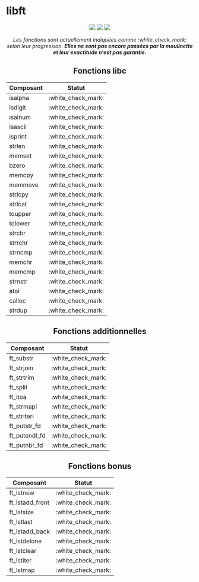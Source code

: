 <h1>libft</h1>

<div align="center">

<img src="https://img.shields.io/badge/norminette-passing-success"/>
<a href="https://github.com/alelievr/libft-unit-test"><img src="https://img.shields.io/badge/libft--unit--tests-passing-success" /></a>
<img src="https://img.shields.io/badge/moulinette-unknown-important" />

<p><i>Les fonctions sont actuellement indiquées comme :white_check_mark: selon leur progression. <b>Elles ne sont pas encore passées par la moulinette et leur exactitude n'est pas garantie.</b></i></p>

<h2>Fonctions libc</h2>

<table>
	<thead>
		<tr>
			<th>Composant</th>
			<th>Statut</th>
		</tr>
	</thead>
	<tbody>
		<tr>
			<td>isalpha</td>
			<td>:white_check_mark:</td>
		</tr>
		<tr>
			<td>isdigit</td>
			<td>:white_check_mark:</td>
		</tr>
		<tr>
			<td>isalnum</td>
			<td>:white_check_mark:</td>
		</tr>
		<tr>
			<td>isascii</td>
			<td>:white_check_mark:</td>
		</tr>
		<tr>
			<td>isprint</td>
			<td>:white_check_mark:</td>
		</tr>
    <tr>
			<td>strlen</td>
			<td>:white_check_mark:</td>
		</tr>
    <tr>
			<td>memset</td>
			<td>:white_check_mark:</td>
		</tr>
    <tr>
			<td>bzero</td>
			<td>:white_check_mark:</td>
		</tr>
    <tr>
			<td>memcpy</td>
			<td>:white_check_mark:</td>
		</tr>
    <tr>
			<td>memmove</td>
			<td>:white_check_mark:</td>
		</tr>
    <tr>
			<td>strlcpy</td>
			<td>:white_check_mark:</td>
		</tr>
    <tr>
			<td>strlcat</td>
			<td>:white_check_mark:</td>
		</tr>
    <tr>
			<td>toupper</td>
			<td>:white_check_mark:</td>
		</tr>
    <tr>
			<td>tolower</td>
			<td>:white_check_mark:</td>
		</tr>
    <tr>
			<td>strchr</td>
			<td>:white_check_mark:</td>
		</tr>
    <tr>
	<tr>
			<td>strrchr</td>
			<td>:white_check_mark:</td>
		</tr>
    <tr>
			<td>strncmp</td>
			<td>:white_check_mark:</td>
		</tr>
    <tr>
			<td>memchr</td>
			<td>:white_check_mark:</td>
		</tr>
    <tr>
			<td>memcmp</td>
			<td>:white_check_mark:</td>
		</tr>
    <tr>
			<td>strnstr</td>
			<td>:white_check_mark:</td>
		</tr>
    <tr>
			<td>atoi</td>
			<td>:white_check_mark:</td>
		</tr>
    <tr>
			<td>calloc</td>
			<td>:white_check_mark:</td>
		</tr>
    <tr>
			<td>strdup</td>
			<td>:white_check_mark:</td>
		</tr>
	</tbody>
</table>

<h2>Fonctions additionnelles</h2>

<table>
	<thead>
		<tr>
			<th>Composant</th>
			<th>Statut</th>
		</tr>
	</thead>
	<tbody>
		<tr>
			<td>ft_substr</td>
			<td>:white_check_mark:</td>
		</tr>
		<tr>
			<td>ft_strjoin</td>
			<td>:white_check_mark:</td>
		</tr>
		<tr>
			<td>ft_strtrim</td>
			<td>:white_check_mark:</td>
		</tr>
		<tr>
			<td>ft_split</td>
			<td>:white_check_mark:</td>
		</tr>
		<tr>
			<td>ft_itoa</td>
			<td>:white_check_mark:</td>
		</tr>
    <tr>
			<td>ft_strmapi</td>
			<td>:white_check_mark:</td>
		</tr>
    <tr>
			<td>ft_striteri</td>
			<td>:white_check_mark:</td>
		</tr>
    <tr>
			<td>ft_putstr_fd</td>
			<td>:white_check_mark:</td>
		</tr>
    <tr>
			<td>ft_putendl_fd</td>
			<td>:white_check_mark:</td>
		</tr>
    <tr>
			<td>ft_putnbr_fd</td>
			<td>:white_check_mark:</td>
		</tr>
	</tbody>
</table>

<h2>Fonctions bonus</h2>

<table>
	<thead>
		<tr>
			<th>Composant</th>
			<th>Statut</th>
		</tr>
	</thead>
	<tbody>
		<tr>
			<td>ft_lstnew</td>
			<td>:white_check_mark:</td>
		</tr>
		<tr>
			<td>ft_lstadd_front</td>
			<td>:white_check_mark:</td>
		</tr>
		<tr>
			<td>ft_lstsize</td>
			<td>:white_check_mark:</td>
		</tr>
		<tr>
			<td>ft_lstlast</td>
			<td>:white_check_mark:</td>
		</tr>
		<tr>
			<td>ft_lstadd_back</td>
			<td>:white_check_mark:</td>
		</tr>
    <tr>
			<td>ft_lstdelone</td>
			<td>:white_check_mark:</td>
		</tr>
    <tr>
			<td>ft_lstclear</td>
			<td>:white_check_mark:</td>
		</tr>
    <tr>
			<td>ft_lstiter</td>
			<td>:white_check_mark:</td>
		</tr>
    <tr>
			<td>ft_lstmap</td>
			<td>:white_check_mark:</td>
		</tr>
	</tbody>
</table>

</div>

